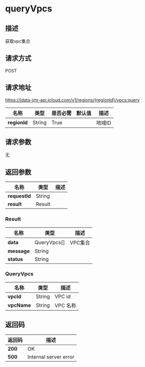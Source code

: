 # queryVpcs


## 描述
获取vpc集合

## 请求方式
POST

## 请求地址
https://idata-jmr-api.jcloud.com/v1/regions/{regionId}/vpcs:query

|名称|类型|是否必需|默认值|描述|
|---|---|---|---|---|
|**regionId**|String|True| |地域ID|

## 请求参数
无


## 返回参数
|名称|类型|描述|
|---|---|---|
|**requestId**|String| |
|**result**|Result| |


### Result
|名称|类型|描述|
|---|---|---|
|**data**|QueryVpcs[]|VPC集合|
|**message**|String| |
|**status**|String| |
### QueryVpcs
|名称|类型|描述|
|---|---|---|
|**vpcId**|String|VPC id|
|**vpcName**|String|VPC 名称|

## 返回码
|返回码|描述|
|---|---|
|**200**|OK|
|**500**|Internal server error|
